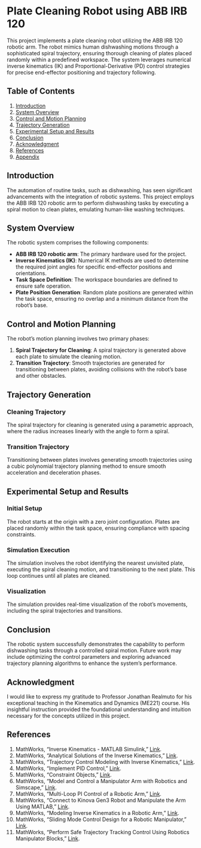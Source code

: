 # Plate Cleaning Robot using ABB IRB 120

This project implements a plate cleaning robot utilizing the ABB IRB 120 robotic arm. The robot mimics human dishwashing motions through a sophisticated spiral trajectory, ensuring thorough cleaning of plates placed randomly within a predefined workspace. The system leverages numerical inverse kinematics (IK) and Proportional-Derivative (PD) control strategies for precise end-effector positioning and trajectory following.

## Table of Contents
1. [Introduction](#introduction)
2. [System Overview](#system-overview)
3. [Control and Motion Planning](#control-and-motion-planning)
4. [Trajectory Generation](#trajectory-generation)
5. [Experimental Setup and Results](#experimental-setup-and-results)
6. [Conclusion](#conclusion)
7. [Acknowledgment](#acknowledgment)
8. [References](#references)
9. [Appendix](#appendix)

## Introduction
The automation of routine tasks, such as dishwashing, has seen significant advancements with the integration of robotic systems. This project employs the ABB IRB 120 robotic arm to perform dishwashing tasks by executing a spiral motion to clean plates, emulating human-like washing techniques.

## System Overview
The robotic system comprises the following components:
- **ABB IRB 120 robotic arm**: The primary hardware used for the project.
- **Inverse Kinematics (IK)**: Numerical IK methods are used to determine the required joint angles for specific end-effector positions and orientations.
- **Task Space Definition**: The workspace boundaries are defined to ensure safe operation.
- **Plate Position Generation**: Random plate positions are generated within the task space, ensuring no overlap and a minimum distance from the robot’s base.

## Control and Motion Planning
The robot’s motion planning involves two primary phases:
1. **Spiral Trajectory for Cleaning**: A spiral trajectory is generated above each plate to simulate the cleaning motion.
2. **Transition Trajectory**: Smooth trajectories are generated for transitioning between plates, avoiding collisions with the robot’s base and other obstacles.

## Trajectory Generation
### Cleaning Trajectory
The spiral trajectory for cleaning is generated using a parametric approach, where the radius increases linearly with the angle to form a spiral.

### Transition Trajectory
Transitioning between plates involves generating smooth trajectories using a cubic polynomial trajectory planning method to ensure smooth acceleration and deceleration phases.

## Experimental Setup and Results
### Initial Setup
The robot starts at the origin with a zero joint configuration. Plates are placed randomly within the task space, ensuring compliance with spacing constraints.

### Simulation Execution
The simulation involves the robot identifying the nearest unvisited plate, executing the spiral cleaning motion, and transitioning to the next plate. This loop continues until all plates are cleaned.

### Visualization
The simulation provides real-time visualization of the robot’s movements, including the spiral trajectories and transitions.

## Conclusion
The robotic system successfully demonstrates the capability to perform dishwashing tasks through a controlled spiral motion. Future work may include optimizing the control parameters and exploring advanced trajectory planning algorithms to enhance the system’s performance.

## Acknowledgment
I would like to express my gratitude to Professor Jonathan Realmuto for his exceptional teaching in the Kinematics and Dynamics (ME221) course. His insightful instruction provided the foundational understanding and intuition necessary for the concepts utilized in this project.

## References
1. MathWorks, “Inverse Kinematics - MATLAB Simulink,” [Link](https://www.mathworks.com/help/robotics/ref/inversekinematics.html).
2. MathWorks, “Analytical Solutions of the Inverse Kinematics,” [Link](https://www.mathworks.com/help/robotics/ug/solve-closed-form-inverse-kinematics.html).
3. MathWorks, “Trajectory Control Modeling with Inverse Kinematics,” [Link](https://www.mathworks.com/help/robotics/ref/cubicpolytraj.html).
4. MathWorks, “Implement PID Control,” [Link](https://www.mathworks.com/help/control/examples/implement-pid-control.html).
5. MathWorks, “Constraint Objects,” [Link](https://www.mathworks.com/help/robotics/ug/constraint-objects.html).
6. MathWorks, “Model and Control a Manipulator Arm with Robotics and Simscape,” [Link](https://www.mathworks.com/help/robotics/ug/model-and-control-a-manipulator-arm.html).
7. MathWorks, “Multi-Loop PI Control of a Robotic Arm,” [Link](https://www.mathworks.com/help/control/ug/multi-loop-pi-control-of-a-robotic-arm.html).
8. MathWorks, “Connect to Kinova Gen3 Robot and Manipulate the Arm Using MATLAB,” [Link](https://www.mathworks.com/help/robotics/ug/connect-to-kinova-gen3-robot-and-manipulate-the-arm-using-matlab.html).
9. MathWorks, “Modeling Inverse Kinematics in a Robotic Arm,” [Link](https://www.mathworks.com/help/robotics/ug/modeling-inverse-kinematics-in-a-robotic-arm.html).
10. MathWorks, “Sliding Mode Control Design for a Robotic Manipulator,” [Link](https://www.mathworks.com/help/robotics/ug/sliding-mode-control-design-for-a-robotic-manipulator.html).
11. MathWorks, “Perform Safe Trajectory Tracking Control Using Robotics Manipulator Blocks,” [Link](https://www.mathworks.com/help/robotics/ug/safe-trajectory-tracking-control.html).

